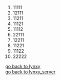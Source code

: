 1.  11111 
2.  12111 
3.  11211 
4.  11121 
5.  11112 
6.  22111 
7.  12211 
8.  11221 
9.  11122 
10. 22222 

[go back to lynxy](../lynxy.md) <br>
[go back to lynxy_server](../lynxy_server.md)